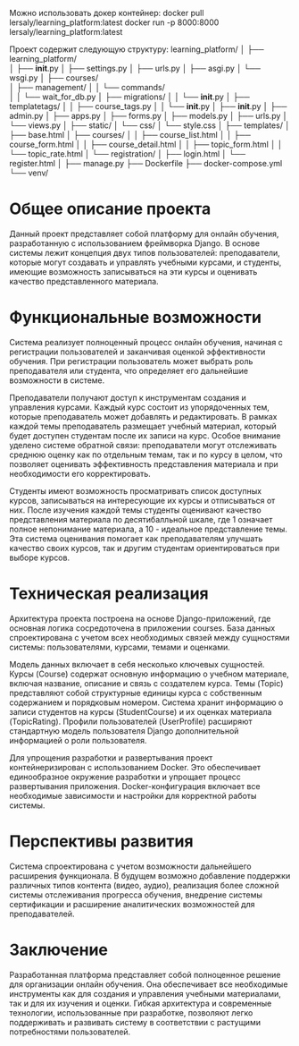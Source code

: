 Можно использовать докер контейнер:
docker pull lersaly/learning_platform:latest
docker run -p 8000:8000 lersaly/learning_platform:latest

Проект содержит следующую структуру:
learning_platform/
│
├── learning_platform/          
│   ├── __init__.py
│   ├── settings.py
│   ├── urls.py
│   ├── asgi.py
│   └── wsgi.py
│
├── courses/    
│   ├── management/
│   │   └── commands/    
│   │       └── wait_for_db.py
│   ├── migrations/
│   │   └── __init__.py
│   ├── templatetags/
│   │   ├── course_tags.py
│   │   └── __init__.py
│   ├── __init__.py
│   ├── admin.py
│   ├── apps.py
│   ├── forms.py
│   ├── models.py
│   ├── urls.py
│   └── views.py
│
├── static/
│   └── css/
│       └── style.css
│
├── templates/
│   ├── base.html
│   ├── courses/
│   │    ├── course_list.html
│   │    ├── course_form.html
│   │    ├── course_detail.html
│   │    ├── topic_form.html
│   │    └── topic_rate.html
│   └── registration/
│        ├── login.html
│        └── register.html
│
├── manage.py
├── Dockerfile
├── docker-compose.yml
└── venv/

# Общее описание проекта

Данный проект представляет собой платформу для онлайн обучения, разработанную с использованием фреймворка Django. В основе системы лежит концепция двух типов пользователей: преподаватели, которые могут создавать и управлять учебными курсами, и студенты, имеющие возможность записываться на эти курсы и оценивать качество представленного материала.

# Функциональные возможности

Система реализует полноценный процесс онлайн обучения, начиная с регистрации пользователей и заканчивая оценкой эффективности обучения. При регистрации пользователь может выбрать роль преподавателя или студента, что определяет его дальнейшие возможности в системе. 

Преподаватели получают доступ к инструментам создания и управления курсами. Каждый курс состоит из упорядоченных тем, которые преподаватель может добавлять и редактировать. В рамках каждой темы преподаватель размещает учебный материал, который будет доступен студентам после их записи на курс. Особое внимание уделено системе обратной связи: преподаватели могут отслеживать среднюю оценку как по отдельным темам, так и по курсу в целом, что позволяет оценивать эффективность представления материала и при необходимости его корректировать.

Студенты имеют возможность просматривать список доступных курсов, записываться на интересующие их курсы и отписываться от них. После изучения каждой темы студенты оценивают качество представления материала по десятибалльной шкале, где 1 означает полное непонимание материала, а 10 - идеальное представление темы. Эта система оценивания помогает как преподавателям улучшать качество своих курсов, так и другим студентам ориентироваться при выборе курсов.

# Техническая реализация

Архитектура проекта построена на основе Django-приложений, где основная логика сосредоточена в приложении courses. База данных спроектирована с учетом всех необходимых связей между сущностями системы: пользователями, курсами, темами и оценками.

Модель данных включает в себя несколько ключевых сущностей. Курсы (Course) содержат основную информацию о учебном материале, включая название, описание и связь с создателем курса. Темы (Topic) представляют собой структурные единицы курса с собственным содержанием и порядковым номером. Система хранит информацию о записи студентов на курсы (StudentCourse) и их оценках материала (TopicRating). Профили пользователей (UserProfile) расширяют стандартную модель пользователя Django дополнительной информацией о роли пользователя.

Для упрощения разработки и развертывания проект контейнеризирован с использованием Docker. Это обеспечивает единообразное окружение разработки и упрощает процесс развертывания приложения. Docker-конфигурация включает все необходимые зависимости и настройки для корректной работы системы.


# Перспективы развития

Система спроектирована с учетом возможности дальнейшего расширения функционала. В будущем возможно добавление поддержки различных типов контента (видео, аудио), реализация более сложной системы отслеживания прогресса обучения, внедрение системы сертификации и расширение аналитических возможностей для преподавателей.

# Заключение

Разработанная платформа представляет собой полноценное решение для организации онлайн обучения. Она обеспечивает все необходимые инструменты как для создания и управления учебными материалами, так и для их изучения и оценки. Гибкая архитектура и современные технологии, использованные при разработке, позволяют легко поддерживать и развивать систему в соответствии с растущими потребностями пользователей.